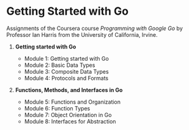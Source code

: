 # Getting Started with Go

Assignments of the Coursera course *Programming with Google Go* by Professor Ian Harris from the University of California, Irvine. 

1. **Getting started with Go**
    - Module 1: Getting started with Go
    - Module 2: Basic Data Types
    - Module 3: Composite Data Types
    - Module 4: Protocols and Formats

2. **Functions, Methods, and Interfaces in Go**
    - Module 5: Functions and Organization
    - Module 6: Function Types
    - Module 7: Object Orientation in Go
    - Module 8: Interfaces for Abstraction